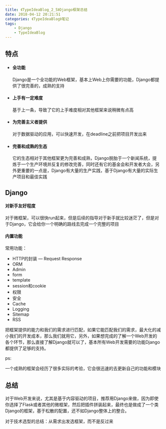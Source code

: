 ```yaml
---
title: 《TypeIdeaBlog_2_5》Django框架总结
date: 2018-04-12 20:21:51
categories: 《TypeIdeaBlog》笔记
tags:
	- Django
	- TypeIdeaBlog
---
```




## 特点

- #### 全功能

  Django是一个全功能的Web框架，基本上Web上你需要的功能，Django都提供了很完善的，成熟的支持

- #### 上手有一定难度

  基于上一条，导致了它的上手难度相对其他框架来说稍微有点高

- #### 为完善主义者提供

  对于数据驱动的应用，可以快速开发，在deadline之前把项目开发出来

- #### 完善和成熟的生态

  它的生态相对于其他框架更为完善和成熟，Django脱胎于一个新闻系统，提炼于一个生产环境并反复的修改完善，同时还有它的基金会和开发者大会，另外更重要的一点是，Django有大量的生产实践，基于Django有大量的实际生产项目和最佳实践



## Django

#### 对新手友好程度

对于微框架，可以很快run起来，但是后续的指导对于新手就比较迷茫了，但是对于Django，它会给你一个明确的路线去完成一个完整的项目

#### 内置功能 

常用功能：

- HTTP的封装 — Request Response
- ORM
- Admin
- form
- template
- session和cookie
- 权限
- 安全
- Cache
- Logging
- Sitemap
- RSS

把框架提供的能力和我们的需求进行匹配，如果它能匹配我们的需求，最大化的减小我们的开发成本，那么我们就用它，另外，如果想完成的了解一个Web开发的各个环节，那么直接了解Django就可以了，基本所有Web开发需要的功能Django都提供了足够的支持。

ps:

​	 一个成熟的框架会经历了很多实际的考验，它会很迅速的去更新自己的功能和模块



## 总结

对于Web开发来说，尤其是基于内容驱动的项目，推荐用Django来做，因为即使你选择了Flask或者其他的微框架，然后把插件拼装起来，最终也是做成了一个类Django的框架，基于松散的配置，还不如Django整体上的整合。



对于技术选型的总结：从需求出发选框架，而不是反过来